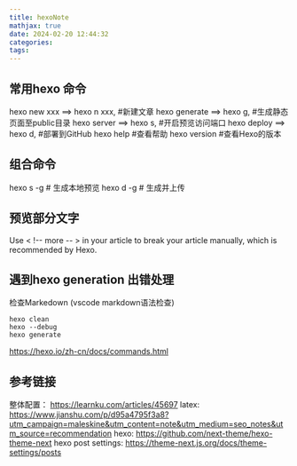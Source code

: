 ```yaml
---
title: hexoNote
mathjax: true
date: 2024-02-20 12:44:32
categories:
tags:
---
```


## 常用hexo 命令

hexo new xxx ==> hexo n xxx, #新建文章
hexo generate ==> hexo g,  #生成静态页面至public目录
hexo server ==> hexo s,  #开启预览访问端口
hexo deploy ==> hexo d,  #部署到GitHub
hexo help  #查看帮助
hexo version  #查看Hexo的版本

## 组合命令

hexo s -g # 生成本地预览
hexo d -g # 生成并上传

## 预览部分文字

Use < !-- more -- > in your article to break your article manually, which is recommended by Hexo.

## 遇到hexo generation 出错处理

检查Markedown (vscode markdown语法检查)

```shell
hexo clean
hexo --debug
hexo generate
```

<https://hexo.io/zh-cn/docs/commands.html>

## 参考链接
<!-- more -->
整体配置： <https://learnku.com/articles/45697>
latex:  <https://www.jianshu.com/p/d95a4795f3a8?utm_campaign=maleskine&utm_content=note&utm_medium=seo_notes&utm_source=recommendation>
hexo: <https://github.com/next-theme/hexo-theme-next>
hexo post settings:  <https://theme-next.js.org/docs/theme-settings/posts>